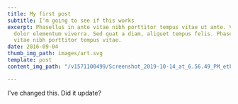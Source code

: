 ```yaml
---
title: My first post
subtitle: I'm going to see if this works
excerpt: Phasellus in ante vitae nibh porttitor tempus vitae ut ante. Vestibulum blandit
  dolor elementum viverra. Sed quat a diam, aliquet tempus felis. Phasellus et magna
  vitae nibh porttitor tempus vitae.
date: 2016-09-04
thumb_img_path: images/art.svg
template: post
content_img_path: "/v1571100499/Screenshot_2019-10-14_at_6.56.49_PM_etk1se.png"

---
```

I've changed this. Did it update?